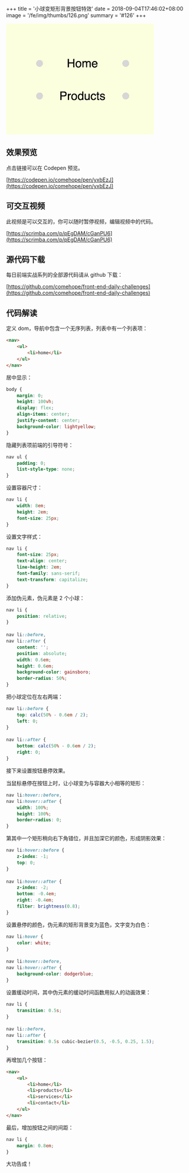 +++
title = '小球变矩形背景按钮特效'
date = 2018-09-04T17:46:02+08:00
image = '/fe/img/thumbs/126.png'
summary = '#126'
+++

![](./work.gif)

## 效果预览

点击链接可以在 Codepen 预览。

[https://codepen.io/comehope/pen/yxbEzJ](https://codepen.io/comehope/pen/yxbEzJ)

## 可交互视频

此视频是可以交互的，你可以随时暂停视频，编辑视频中的代码。

[https://scrimba.com/p/pEgDAM/cGanPU6](https://scrimba.com/p/pEgDAM/cGanPU6)

## 源代码下载

每日前端实战系列的全部源代码请从 github 下载：

[https://github.com/comehope/front-end-daily-challenges](https://github.com/comehope/front-end-daily-challenges)

## 代码解读

定义 dom，导航中包含一个无序列表，列表中有一个列表项：
```html
<nav>
    <ul>
        <li>home</li>
    </ul>
</nav>
```

居中显示：
```css
body {
    margin: 0;
    height: 100vh;
    display: flex;
    align-items: center;
    justify-content: center;
    background-color: lightyellow;
}
```

隐藏列表项前端的引导符号：
```css
nav ul {
    padding: 0;
    list-style-type: none;
}
```

设置容器尺寸：
```css
nav li {
    width: 8em;
    height: 2em;
    font-size: 25px;
}
```

设置文字样式：
```css
nav li {
    font-size: 25px;
    text-align: center;
    line-height: 2em;
    font-family: sans-serif;
    text-transform: capitalize;
}
```

添加伪元素，伪元素是 2 个小球：
```css
nav li {
    position: relative;
}

nav li::before,
nav li::after {
    content: '';
    position: absolute;
    width: 0.6em;
    height: 0.6em;
    background-color: gainsboro;
    border-radius: 50%;
}
```

把小球定位在左右两端：
```css
nav li::before {
    top: calc(50% - 0.6em / 2);
    left: 0;
}

nav li::after {
    bottom: calc(50% - 0.6em / 2);
    right: 0;
}
```

接下来设置按钮悬停效果。

当鼠标悬停在按钮上时，让小球变为与容器大小相等的矩形：
```css
nav li:hover::before,
nav li:hover::after {
    width: 100%;
    height: 100%;
    border-radius: 0;
}
```

第其中一个矩形稍向右下角错位，并且加深它的颜色，形成阴影效果：
```css
nav li:hover::before {
    z-index: -1;
    top: 0;
}

nav li:hover::after {
    z-index: -2;
    bottom: -0.4em;
    right: -0.4em;
    filter: brightness(0.8);
}
```

设置悬停的颜色，伪元素的矩形背景变为蓝色，文字变为白色：
```css
nav li:hover {
    color: white;
}

nav li:hover::before,
nav li:hover::after {
    background-color: dodgerblue;
}
```

设置缓动时间，其中伪元素的缓动时间函数用拟人的动画效果：
```css
nav li {
    transition: 0.5s;
}

nav li::before,
nav li::after {
    transition: 0.5s cubic-bezier(0.5, -0.5, 0.25, 1.5);
}
```

再增加几个按钮：
```html
<nav>
    <ul>
        <li>home</li>
        <li>products</li>
        <li>services</li>
        <li>contact</li>
    </ul>
</nav>
```

最后，增加按钮之间的间距：
```css
nav li {
    margin: 0.8em;
}
```

大功告成！

